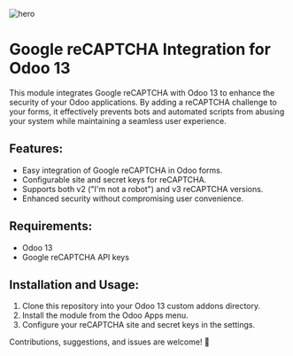 ![hero](https://github.com/user-attachments/assets/a0501bbd-f5f9-4d45-b08a-ee359d21541b)

# Google reCAPTCHA Integration for Odoo 13  

This module integrates Google reCAPTCHA with Odoo 13 to enhance the security of your Odoo applications. By adding a reCAPTCHA challenge to your forms, it effectively prevents bots and automated scripts from abusing your system while maintaining a seamless user experience.  

## Features:  
- Easy integration of Google reCAPTCHA in Odoo forms.  
- Configurable site and secret keys for reCAPTCHA.  
- Supports both v2 ("I'm not a robot") and v3 reCAPTCHA versions.  
- Enhanced security without compromising user convenience.  

## Requirements:  
- Odoo 13  
- Google reCAPTCHA API keys  

## Installation and Usage:  
1. Clone this repository into your Odoo 13 custom addons directory.  
2. Install the module from the Odoo Apps menu.  
3. Configure your reCAPTCHA site and secret keys in the settings.  

Contributions, suggestions, and issues are welcome! 🚀  
